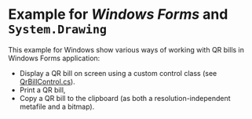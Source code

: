 # Example for *Windows Forms* and `System.Drawing`

This example for Windows show various ways of working with QR bills in Windows Forms application:

- Display a QR bill on screen using a custom control class (see [QrBillControl.cs](QrBillControl.cs)).
- Print a QR bill,
- Copy a QR bill to the clipboard (as both a resolution-independent metafile and a bitmap). 
